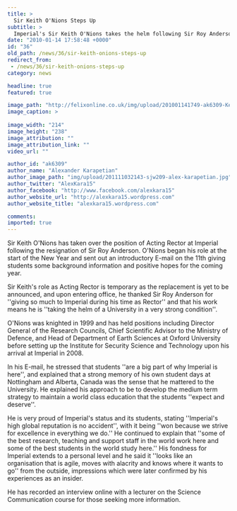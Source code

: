 ```yaml
---
title: >
  Sir Keith O'Nions Steps Up
subtitle: >
  Imperial's Sir Keith O'Nions takes the helm following Sir Roy Anderson's departure as Rector
date: "2010-01-14 17:58:48 +0000"
id: "36"
old_path: /news/36/sir-keith-onions-steps-up
redirect_from:
 - /news/36/sir-keith-onions-steps-up
category: news

headline: true
featured: true

image_path: "http://felixonline.co.uk/img/upload/201001141749-ak6309-KeithONi.jpg"
image_caption: >
  
image_width: "214"
image_height: "238"
image_attribution: ""
image_attribution_link: ""
video_url: ""

author_id: "ak6309"
author_name: "Alexander Karapetian"
author_image_path: "img/upload/201111032143-sjw209-alex-karapetian.jpg"
author_twitter: "AlexKara15"
author_facebook: "http://www.facebook.com/alexkara15"
author_website_url: "http://alexkara15.wordpress.com"
author_website_title: "alexkara15.wordpress.com"

comments:
imported: true
---
```


Sir Keith O'Nions has taken over the position of Acting Rector at Imperial following the resignation of Sir Roy Anderson. O'Nions began his role at the start of the New Year and sent out an introductory E-mail on the 11th giving students some background information and positive hopes for the coming year.

Sir Keith's role as Acting Rector is temporary as the replacement is yet to be announced, and upon entering office, he thanked Sir Roy Anderson for ''giving so much to Imperial during his time as Rector'' and that his work means he is ''taking the helm of a University in a very strong condition''.

O'Nions was knighted in 1999 and has held positions including Director General of the Research Councils, Chief Scientific Advisor to the Ministry of Defence, and Head of Department of Earth Sciences at Oxford University before setting up the Institute for Security Science and Technology upon his arrival at Imperial in 2008.

In his E-mail, he stressed that students ''are a big part of why Imperial is here'', and explained that a strong memory of his own student days at Nottingham and Alberta, Canada was the sense that he mattered to the University. He explained his approach to be to develop the medium term strategy to maintain a world class education that the students ''expect and deserve''.

He is very proud of Imperial's status and its students, stating ''Imperial's high global reputation is no accident'', with it being ''won because we strive for excellence in everything we do.'' He continued to explain that ''some of the best research, teaching and support staff in the world work here and some of the best students in the world study here.'' His fondness for Imperial extends to a personal level and he said it ''looks like an organisation that is agile, moves with alacrity and knows where it wants to go'' from the outside, impressions which were later confirmed by his experiences as an insider.

He has recorded an interview online with a lecturer on the Science Communication course for those seeking more information.
